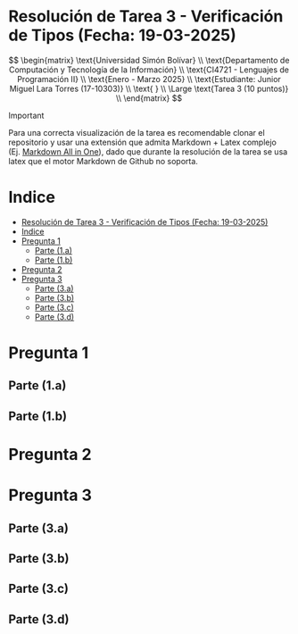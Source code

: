 # Resolución de Tarea 3 - Verificación de Tipos (Fecha: 19-03-2025)

$$
\begin{matrix}
\text{Universidad Simón Bolívar} \\
\text{Departamento de Computación y Tecnología de la Información} \\
\text{CI4721 - Lenguajes de Programación II} \\
\text{Enero - Marzo 2025} \\
\text{Estudiante: Junior Miguel Lara Torres (17-10303)} \\
\text{ } \\
\Large \text{Tarea 3 (10 puntos)} \\
\end{matrix}
$$

>[!IMPORTANT]
> Para una correcta visualización de la tarea es recomendable clonar el repositorio y usar una extensión que admita Markdown + Latex complejo (Ej. [Markdown All in One](https://marketplace.visualstudio.com/items?itemName=yzhang.markdown-all-in-one)), dado que durante la resolución de la tarea se usa latex que el motor Markdown de Github no soporta.

# Indice
- [Resolución de Tarea 3 - Verificación de Tipos (Fecha: 19-03-2025)](#resolución-de-tarea-3---verificación-de-tipos-fecha-19-03-2025)
- [Indice](#indice)
- [Pregunta 1](#pregunta-1)
	- [Parte (1.a)](#parte-1a)
	- [Parte (1.b)](#parte-1b)
- [Pregunta 2](#pregunta-2)
- [Pregunta 3](#pregunta-3)
	- [Parte (3.a)](#parte-3a)
	- [Parte (3.b)](#parte-3b)
	- [Parte (3.c)](#parte-3c)
	- [Parte (3.d)](#parte-3d)

# Pregunta 1


## Parte (1.a)


## Parte (1.b)


# Pregunta 2


# Pregunta 3


## Parte (3.a)


## Parte (3.b)


## Parte (3.c)


## Parte (3.d)

